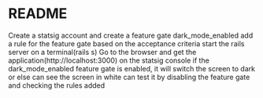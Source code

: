 # README
Create a statsig account and create a feature gate dark_mode_enabled
add a rule for the feature gate based on the acceptance criteria
start the rails server on a terminal(rails s)
Go to the browser and get the application(http://localhost:3000)
on the statsig console if the dark_mode_enabled feature gate is enabled, it will switch the screen to dark or else can see the screen in white
can test it by disabling the feature gate and checking the rules added

